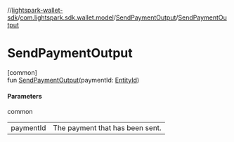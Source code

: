 //[lightspark-wallet-sdk](../../../index.md)/[com.lightspark.sdk.wallet.model](../index.md)/[SendPaymentOutput](index.md)/[SendPaymentOutput](-send-payment-output.md)

# SendPaymentOutput

[common]\
fun [SendPaymentOutput](-send-payment-output.md)(paymentId: [EntityId](../-entity-id/index.md))

#### Parameters

common

| | |
|---|---|
| paymentId | The payment that has been sent. |
